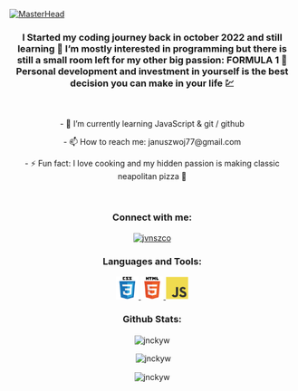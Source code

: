 [![MasterHead](https://media.istockphoto.com/id/1167600197/pl/wektor/koncepcja-baneru-internetowego-rozwoju-frontu.jpg?s=170667a&w=0&k=20&c=fIak3373mQu94_Rm1q8LQef7QnLzBTL7ejhor_QqYrs=)](https://rishavchanda.io)

<h3 align="center">I Started my coding journey back in october 2022 and still learning 🧠 I’m mostly interested in programming but there is still a small room left for my other big passion: FORMULA 1 🏁 Personal development and investment in yourself is the best decision you can make in your life 💹</h3>
</br>
<p align="center">
- 🌱 I’m currently learning JavaScript & git / github</p>
<p align="center">
- 📫 How to reach me: januszwoj77@gmail.com</p>
<p align="center">
- ⚡ Fun fact: I love cooking and my hidden passion is making classic neapolitan pizza 🍕</p>

</br>
<h3 align="center">Connect with me:</h3>
<p align="center">
<a href="https://instagram.com/jvnszco" target="_blank"><img align="center" src="https://raw.githubusercontent.com/rahuldkjain/github-profile-readme-generator/master/src/images/icons/Social/instagram.svg" alt="jvnszco" height="30" width="40" /></a>
</p>

<h3 align="center">Languages and Tools:</h3>
<p align="center"> <a href="https://www.w3schools.com/css/" target="_blank" rel="noreferrer"> <img src="https://raw.githubusercontent.com/devicons/devicon/master/icons/css3/css3-original-wordmark.svg" alt="css3" width="40" height="40"/> </a> <a href="https://www.w3.org/html/" target="_blank" rel="noreferrer"> <img src="https://raw.githubusercontent.com/devicons/devicon/master/icons/html5/html5-original-wordmark.svg" alt="html5" width="40" height="40"/> </a> <a href="https://developer.mozilla.org/en-US/docs/Web/JavaScript" target="_blank" rel="noreferrer"> <img src="https://raw.githubusercontent.com/devicons/devicon/master/icons/javascript/javascript-original.svg" alt="javascript" width="40" height="40"/> </a> </p>

<h3 align="center">Github Stats:</h3>

<p align="center"><img align="center" src="https://github-readme-stats.vercel.app/api/top-langs?username=jnckyw&show_icons=true&locale=en&layout=compact" alt="jnckyw" /></p>

<p align="center">&nbsp;<img align="center" src="https://github-readme-stats.vercel.app/api?username=jnckyw&show_icons=true&locale=en" alt="jnckyw" /></p>

<p align="center"><img align="center" src="https://github-readme-streak-stats.herokuapp.com/?user=jnckyw&" alt="jnckyw" /></p>



<!---
JNCKYW/JNCKYW is a ✨ special ✨ repository because its `README.md` (this file) appears on your GitHub profile.
You can click the Preview link to take a look at your changes.
--->
